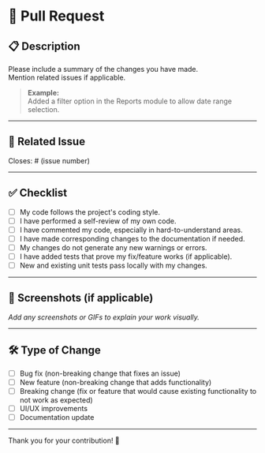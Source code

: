 # 🚀 Pull Request

## 📋 Description

Please include a summary of the changes you have made.  
Mention related issues if applicable.

> **Example:**  
> Added a filter option in the Reports module to allow date range selection.

---

## 🔗 Related Issue

Closes: # (issue number)

---

## ✅ Checklist

- [ ] My code follows the project's coding style.
- [ ] I have performed a self-review of my own code.
- [ ] I have commented my code, especially in hard-to-understand areas.
- [ ] I have made corresponding changes to the documentation if needed.
- [ ] My changes do not generate any new warnings or errors.
- [ ] I have added tests that prove my fix/feature works (if applicable).
- [ ] New and existing unit tests pass locally with my changes.

---

## 📸 Screenshots (if applicable)

_Add any screenshots or GIFs to explain your work visually._

---

## 🛠️ Type of Change

- [ ] Bug fix (non-breaking change that fixes an issue)
- [ ] New feature (non-breaking change that adds functionality)
- [ ] Breaking change (fix or feature that would cause existing functionality to not work as expected)
- [ ] UI/UX improvements
- [ ] Documentation update

---

Thank you for your contribution! 🙏
